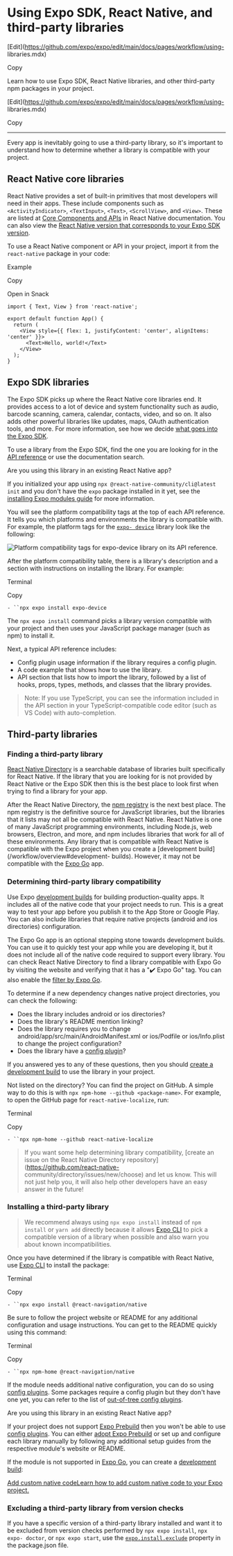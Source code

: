 # Using Expo SDK, React Native, and third-party libraries

[Edit](https://github.com/expo/expo/edit/main/docs/pages/workflow/using-
libraries.mdx)

Copy

Learn how to use Expo SDK, React Native libraries, and other third-party npm
packages in your project.

[Edit](https://github.com/expo/expo/edit/main/docs/pages/workflow/using-
libraries.mdx)

Copy

* * *

Every app is inevitably going to use a third-party library, so it's important
to understand how to determine whether a library is compatible with your
project.

## React Native core libraries

React Native provides a set of built-in primitives that most developers will
need in their apps. These include components such as `<ActivityIndicator>`,
`<TextInput>`, `<Text>`, `<ScrollView>`, and `<View>`. These are listed at
[Core Components and APIs](https://reactnative.dev/docs/components-and-apis)
in React Native documentation. You can also view the [React Native version
that corresponds to your Expo SDK version](/versions/latest).

To use a React Native component or API in your project, import it from the
`react-native` package in your code:

Example

Copy

Open in Snack

    
    
    import { Text, View } from 'react-native';
    
    export default function App() {
      return (
        <View style={{ flex: 1, justifyContent: 'center', alignItems: 'center' }}>
          <Text>Hello, world!</Text>
        </View>
      );
    }
    

## Expo SDK libraries

The Expo SDK picks up where the React Native core libraries end. It provides
access to a lot of device and system functionality such as audio, barcode
scanning, camera, calendar, contacts, video, and so on. It also adds other
powerful libraries like updates, maps, OAuth authentication tools, and more.
For more information, see how we decide [what goes into the Expo
SDK](https://expo.fyi/whats-in-the-sdk).

To use a library from the Expo SDK, find the one you are looking for in the
[API reference](/versions/latest) or use the documentation search.

Are you using this library in an existing React Native app?

If you initialized your app using `npx @react-native-community/cli@latest
init` and you don't have the `expo` package installed in it yet, see the
[installing Expo modules guide](/bare/installing-expo-modules) for more
information.

You will see the platform compatibility tags at the top of each API reference.
It tells you which platforms and environments the library is compatible with.
For example, the platform tags for the [`expo-
device`](/versions/latest/sdk/device) library look like the following:

![Platform compatibility tags for expo-device library on its API
reference.](/static/images/guides/platform-tags.png)

After the platform compatibility table, there is a library's description and a
section with instructions on installing the library. For example:

Terminal

Copy

`- ``npx expo install expo-device`

The `npx expo install` command picks a library version compatible with your
project and then uses your JavaScript package manager (such as npm) to install
it.

Next, a typical API reference includes:

  * Config plugin usage information if the library requires a config plugin.
  * A code example that shows how to use the library.
  * API section that lists how to import the library, followed by a list of hooks, props, types, methods, and classes that the library provides.

> Note: If you use TypeScript, you can see the information included in the API
> section in your TypeScript-compatible code editor (such as VS Code) with
> auto-completion.

## Third-party libraries

### Finding a third-party library

[React Native Directory](https://reactnative.directory) is a searchable
database of libraries built specifically for React Native. If the library that
you are looking for is not provided by React Native or the Expo SDK then this
is the best place to look first when trying to find a library for your app.

After the React Native Directory, the [npm registry](https://www.npmjs.com/)
is the next best place. The npm registry is the definitive source for
JavaScript libraries, but the libraries that it lists may not all be
compatible with React Native. React Native is one of many JavaScript
programming environments, including Node.js, web browsers, Electron, and more,
and npm includes libraries that work for all of these environments. Any
library that is compatible with React Native is compatible with the Expo
project when you create a [development build](/workflow/overview#development-
builds). However, it may not be compatible with the [Expo
Go](https://expo.dev/go) app.

### Determining third-party library compatibility

Use Expo [development builds](/workflow/overview#development-builds) for
building production-quality apps. It includes all of the native code that your
project needs to run. This is a great way to test your app before you publish
it to the App Store or Google Play. You can also include libraries that
require native projects (android and ios directories) configuration.

The Expo Go app is an optional stepping stone towards development builds. You
can use it to quickly test your app while you are developing it, but it does
not include all of the native code required to support every library. You can
check React Native Directory to find a library compatible with Expo Go by
visiting the website and verifying that it has a "✔️ Expo Go" tag. You can
also enable the [filter by Expo
Go](https://reactnative.directory/?expoGo=true).

To determine if a new dependency changes native project directories, you can
check the following:

  * Does the library includes android or ios directories?
  * Does the library's README mention linking?
  * Does the library requires you to change android/app/src/main/AndroidManifest.xml or ios/Podfile or ios/Info.plist to change the project configuration?
  * Does the library have a [config plugin](/config-plugins/introduction)?

If you answered yes to any of these questions, then you should [create a
development build](/develop/development-builds/introduction) to use the
library in your project.

Not listed on the directory? You can find the project on GitHub. A simple way
to do this is with `npx npm-home --github <package-name>`. For example, to
open the GitHub page for `react-native-localize`, run:

Terminal

Copy

`- ``npx npm-home --github react-native-localize`

> If you want some help determining library compatibility, [create an issue on
> the React Native Directory repository](https://github.com/react-native-
> community/directory/issues/new/choose) and let us know. This will not just
> help you, it will also help other developers have an easy answer in the
> future!

### Installing a third-party library

> We recommend always using `npx expo install` instead of `npm install` or
> `yarn add` directly because it allows [Expo CLI](/more/expo-cli) to pick a
> compatible version of a library when possible and also warn you about known
> incompatibilities.

Once you have determined if the library is compatible with React Native, use
[Expo CLI](/more/expo-cli) to install the package:

Terminal

Copy

`- ``npx expo install @react-navigation/native`

Be sure to follow the project website or README for any additional
configuration and usage instructions. You can get to the README quickly using
this command:

Terminal

Copy

`- ``npx npm-home @react-navigation/native`

If the module needs additional native configuration, you can do so using
[config plugins](/config-plugins/introduction). Some packages require a config
plugin but they don't have one yet, you can refer to the list of [out-of-tree
config plugins](https://github.com/expo/config-plugins/).

Are you using this library in an existing React Native app?

If your project does not support [Expo Prebuild](/workflow/prebuild) then you
won't be able to use [config plugins](/config-plugins/introduction). You can
either [adopt Expo Prebuild](/guides/adopting-prebuild) or set up and
configure each library manually by following any additional setup guides from
the respective module's website or README.

If the module is not supported in [Expo Go](https://expo.dev/go), you can
create a [development build](/develop/development-builds/introduction):

[Add custom native codeLearn how to add custom native code to your Expo
project.](/workflow/customizing)

### Excluding a third-party library from version checks

If you have a specific version of a third-party library installed and want it
to be excluded from version checks performed by `npx expo install`, `npx expo-
doctor`, or `npx expo start`, use the
[`expo.install.exclude`](/versions/latest/config/package-json#exclude)
property in the package.json file.

